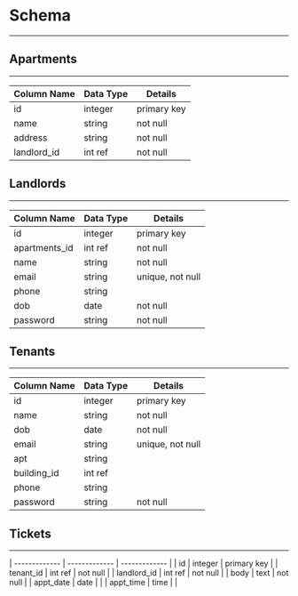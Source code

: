 # Schema
---

## Apartments
---
| Column Name | Data Type | Details |
| ------------- | ------------- | ------------- |
| id | integer | primary key |
| name | string | not null |
| address | string | not null |
| landlord_id | int ref | not null |

## Landlords
---
| Column Name  | Data Type | Details |
| ------------- | ------------- | ------------- |
| id | integer | primary key |
| apartments_id | int ref | not null |
| name | string | not null |
| email | string | unique, not null |
| phone | string | |
| dob | date | not null |
| password | string | not null |

## Tenants
---
| Column Name | Data Type | Details |
| ------------- | ------------- | ------------- |
| id | integer | primary key |
| name | string | not null |
| dob | date | not null |
| email | string | unique, not null |
| apt | string | |
| building_id | int ref | |
| phone | string | |
| password | string | not null |

## Tickets
---
| ------------- | ------------- | ------------- |
| id | integer | primary key |
| tenant_id | int ref | not null |
| landlord_id | int ref | not null |
| body | text | not null |
| appt_date | date | |
| appt_time | time | |

